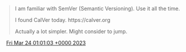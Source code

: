 > I am familiar with SemVer \(Semantic Versioning\)\. Use it all the time\.  
>   
> I found CalVer today\. https://calver\.org  
>   
> Actually a lot simpler\. Might consider to jump\.

<img src="../../media/tweet.ico" width="12" /> [Fri Mar 24 01:01:03 +0000 2023](https://twitter.com/DromerDenker/status/1639069783718088710)